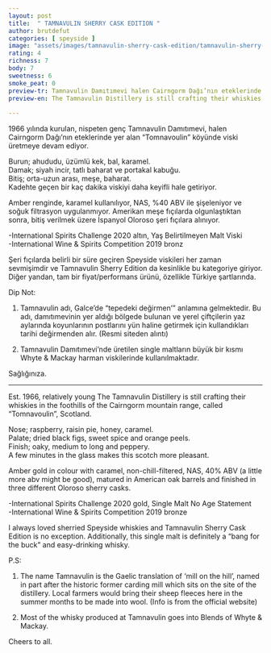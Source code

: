 ```yaml
---
layout: post
title:  " TAMNAVULIN SHERRY CASK EDITION "
author: brutdefut
categories: [ speyside ]
image: "assets/images/tamnavulin-sherry-cask-edition/tamnavulin-sherry-cask-edition.JPG"
rating: 4
richness: 7
body: 7
sweetness: 6
smoke_peat: 0
preview-tr: Tamnavulin Damıtımevi halen Cairngorm Dağı’nın eteklerinde viski üretmeye devam ediyor.             
preview-en: The Tamnavulin Distillery is still crafting their whiskies in the foothills of the Cairngorm mountain range.       
     
---
```


1966 yılında kurulan, nispeten genç Tamnavulin Damıtımevi, halen Cairngorm Dağı’nın eteklerinde yer alan “Tomnavoulin” köyünde viski üretmeye devam ediyor.  

Burun; ahududu, üzümlü kek, bal, karamel.  
Damak; siyah incir, tatlı baharat ve portakal kabuğu.  
Bitiş; orta-uzun arası, meşe, baharat.  
Kadehte geçen bir kaç dakika viskiyi daha keyifli hale getiriyor.  

Amber renginde, karamel kullanılıyor, NAS, %40 ABV ile şişeleniyor ve soğuk filtrasyon uygulanmıyor. Amerikan meşe fıçılarda olgunlaştıktan sonra, bitiş verilmek üzere İspanyol Oloroso şeri fıçılara alınıyor.  

-International Spirits Challenge 2020 altın, Yaş Belirtilmeyen Malt Viski  
-International Wine & Spirits Competition 2019 bronz  

Şeri fıçılarda belirli bir süre geçiren Speyside viskileri her zaman sevmişimdir ve Tamnavulin Sherry Edition da kesinlikle bu kategoriye giriyor. Diğer yandan, tam bir fiyat/performans ürünü, özellikle Türkiye şartlarında.  

Dip Not: 
1. Tamnavulin adı, Galce’de “tepedeki değirmen’” anlamına gelmektedir. Bu adı, damıtımevinin yer aldığı bölgede bulunan ve yerel çiftçilerin yaz aylarında koyunlarının postlarını yün haline getirmek için kullandıkları tarihi değirmenden alır. (Resmi siteden alıntı)  

2. Tamnavulin Damıtımevi’nde üretilen single maltların büyük bir kısmı Whyte & Mackay harman viskilerinde kullanılmaktadır.  

Sağlığınıza.         
   
-----------------------------------------------

<p id="english"></p>

Est. 1966, relatively young The Tamnavulin Distillery is still crafting their whiskies in the foothills of the Cairngorm mountain range, called “Tomnavoulin”, Scotland.  

Nose; raspberry, raisin pie, honey, caramel.  
Palate; dried black figs, sweet spice and orange peels.  
Finish; oaky, medium to long and peppery.  
A few minutes in the glass makes this scotch more pleasant.  

Amber gold in colour with caramel, non-chill-filtered, NAS, 40% ABV (a little more abv might be good), matured in American oak barrels and finished in three different Oloroso sherry casks.  

-International Spirits Challenge 2020 gold, Single Malt No Age Statement  
-International Wine & Spirits Competition 2019 bronze  

I always loved sherried Speyside whiskies and Tamnavulin Sherry Cask Edition is no exception. Additionally, this single malt is definitely a “bang for the buck” and easy-drinking whisky.  

P.S: 
1. The name Tamnavulin is the Gaelic translation of ‘mill on the hill’, named in part after the historic former carding mill which sits on the site of the distillery. Local farmers would bring their sheep fleeces here in the summer months to be made into wool. (Info is from the official website)  

2. Most of the whisky produced at Tamnavulin goes into Blends of Whyte & Mackay.  

Cheers to all.      
      
